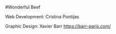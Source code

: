 #Wonderful Beef

Web Development:
Cristina Pontijas

Graphic Design: 
Xavier Barr
https://barr-paris.com/
